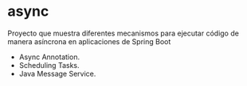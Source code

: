 # async

Proyecto que muestra diferentes mecanismos para ejecutar código de manera asíncrona en aplicaciones de Spring Boot
- Async Annotation.
- Scheduling Tasks.
- Java Message Service.
